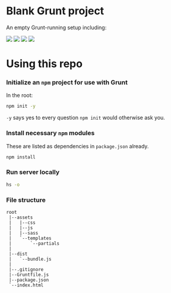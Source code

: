 # Blank Grunt project

An empty Grunt-running setup including:

![](https://img.shields.io/badge/updated-july_27th_2018-green.svg)
![](https://img.shields.io/badge/handlebars-v4.0.11-F47904.svg)
![](https://img.shields.io/badge/browserify-v5.3.0-ff69b4.svg)
![](https://img.shields.io/badge/grunt-v1.0.3-ED8024.svg)

# Using this repo

### Initialize an `npm` project for use with Grunt

In the root:

```bash
npm init -y
```

`-y` says yes to every question `npm init` would otherwise ask you.

### Install necessary `npm` modules

These are listed as dependencies in `package.json` already.

```bash
npm install
```

### Run server locally

```bash
hs -o
```

### File structure

```
root
 |--assets
 |   |--css
 |   |--js
 |   |--sass
 |   `--templates
 |       `--partials
 |
 |--dist
 |   `--bundle.js
 |
 |--.gitignore
 |--Gruntfile.js
 |--package.json
 `--index.html
```